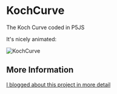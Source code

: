 # KochCurve
The Koch Curve coded in P5JS

It's nicely animated:

![KochCurve](https://github.com/johnnyawesome/KochCurve/blob/master/KochSnowFlake/DemoImage/KochCurve.gif)

## More Information

[I blogged about this project in more detail](https://breaksome.tech/coding-a-koch-curve-in-p5js-using-l-systems/)
